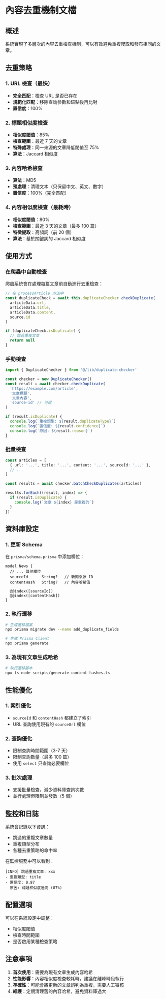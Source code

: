 # 內容去重機制文檔

## 概述

系統實現了多層次的內容去重檢查機制，可以有效避免重複爬取和發布相同的文章。

## 去重策略

### 1. URL 檢查（最快）
- **完全匹配**：檢查 URL 是否已存在
- **規範化匹配**：移除查詢參數和錨點後再比對
- **置信度**：100%

### 2. 標題相似度檢查
- **相似度閾值**：85%
- **檢查範圍**：最近 7 天的文章
- **特殊處理**：同一來源的文章降低閾值至 75%
- **算法**：Jaccard 相似度

### 3. 內容哈希檢查
- **算法**：MD5
- **預處理**：清理文本（只保留中文、英文、數字）
- **置信度**：100%（完全匹配）

### 4. 內容相似度檢查（最耗時）
- **相似度閾值**：80%
- **檢查範圍**：最近 3 天的文章（最多 100 篇）
- **特徵提取**：高頻詞（前 20 個）
- **算法**：基於關鍵詞的 Jaccard 相似度

## 使用方式

### 在爬蟲中自動檢查

爬蟲系統會在處理每篇文章前自動進行去重檢查：

```typescript
// 在 processArticle 方法中
const duplicateCheck = await this.duplicateChecker.checkDuplicate(
  articleData.url,
  articleData.title,
  articleData.content,
  source.id
)

if (duplicateCheck.isDuplicate) {
  // 跳過重複文章
  return null
}
```

### 手動檢查

```typescript
import { DuplicateChecker } from '@/lib/duplicate-checker'

const checker = new DuplicateChecker()
const result = await checker.checkDuplicate(
  'https://example.com/article',
  '文章標題',
  '文章內容',
  'source-id' // 可選
)

if (result.isDuplicate) {
  console.log(`重複類型: ${result.duplicateType}`)
  console.log(`置信度: ${result.confidence}`)
  console.log(`原因: ${result.reason}`)
}
```

### 批量檢查

```typescript
const articles = [
  { url: '...', title: '...', content: '...', sourceId: '...' },
  // ...
]

const results = await checker.batchCheckDuplicates(articles)

results.forEach((result, index) => {
  if (result.isDuplicate) {
    console.log(`文章 ${index} 是重複的`)
  }
})
```

## 資料庫設定

### 1. 更新 Schema

在 `prisma/schema.prisma` 中添加欄位：

```prisma
model News {
  // ... 其他欄位
  sourceId      String?   // 新聞來源 ID
  contentHash   String?   // 內容哈希值
  
  @@index([sourceId])
  @@index([contentHash])
}
```

### 2. 執行遷移

```bash
# 生成遷移檔案
npx prisma migrate dev --name add_duplicate_fields

# 生成 Prisma Client
npx prisma generate
```

### 3. 為現有文章生成哈希

```bash
# 執行遷移腳本
npx ts-node scripts/generate-content-hashes.ts
```

## 性能優化

### 1. 索引優化
- `sourceId` 和 `contentHash` 都建立了索引
- URL 查詢使用現有的 `sourceUrl` 欄位

### 2. 查詢優化
- 限制查詢時間範圍（3-7 天）
- 限制查詢數量（最多 100 篇）
- 使用 `select` 只查詢必要欄位

### 3. 批次處理
- 支援批量檢查，減少資料庫查詢次數
- 並行處理但限制並發數（5 個）

## 監控和日誌

系統會記錄以下資訊：
- 跳過的重複文章數量
- 重複類型分布
- 各種去重策略的命中率

在監控服務中可以看到：
```
[INFO] 跳過重複文章: xxx
- 重複類型: title
- 置信度: 0.87
- 原因: 標題相似度過高 (87%)
```

## 配置選項

可以在系統設定中調整：
- 相似度閾值
- 檢查時間範圍
- 是否啟用某種檢查策略

## 注意事項

1. **首次使用**：需要為現有文章生成內容哈希
2. **性能影響**：內容相似度檢查較耗時，建議在離峰時段執行
3. **準確性**：可能會將更新的文章誤判為重複，需要人工審核
4. **維護**：定期清理舊的內容哈希，避免資料庫過大 